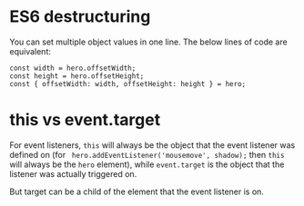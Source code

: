 <h1>ES6 destructuring</h1>
You can set multiple object values in one line. The below lines of code are equivalent:

    const width = hero.offsetWidth;
    const height = hero.offsetHeight;
    const { offsetWidth: width, offsetHeight: height } = hero;

<h1>this vs event.target</h1>

For event listeners, `this` will always be the object that the event listener was defined on (for ` hero.addEventListener('mousemove', shadow);` then `this` will always be the `hero` element), while `event.target` is the object that the listener was actually triggered on.

But target can be a child of the element that the event listener is on.